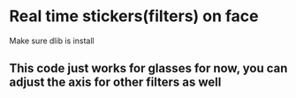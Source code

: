# Real time stickers(filters) on face 

Make sure dlib is install

## This code just works for glasses for now, you can adjust the axis for other filters as well
